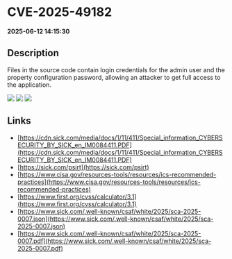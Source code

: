 # CVE-2025-49182

**2025-06-12 14:15:30**

## Description
Files in the source code contain login credentials for the admin user and the property configuration password, allowing an attacker to get full access to the application.

![](https://img.shields.io/static/v1?label=Score&message=7.5&color=red)
![](https://img.shields.io/static/v1?label=Severity&message=HIGH&color=red)
![](https://img.shields.io/static/v1?label=CWE&message=Auth&color=green)

## Links
- [https://cdn.sick.com/media/docs/1/11/411/Special_information_CYBERSECURITY_BY_SICK_en_IM0084411.PDF](https://cdn.sick.com/media/docs/1/11/411/Special_information_CYBERSECURITY_BY_SICK_en_IM0084411.PDF)
- [https://sick.com/psirt](https://sick.com/psirt)
- [https://www.cisa.gov/resources-tools/resources/ics-recommended-practices](https://www.cisa.gov/resources-tools/resources/ics-recommended-practices)
- [https://www.first.org/cvss/calculator/3.1](https://www.first.org/cvss/calculator/3.1)
- [https://www.sick.com/.well-known/csaf/white/2025/sca-2025-0007.json](https://www.sick.com/.well-known/csaf/white/2025/sca-2025-0007.json)
- [https://www.sick.com/.well-known/csaf/white/2025/sca-2025-0007.pdf](https://www.sick.com/.well-known/csaf/white/2025/sca-2025-0007.pdf)
